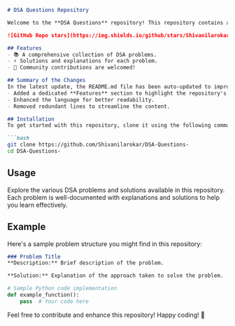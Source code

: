 ```markdown
# DSA Questions Repository

Welcome to the **DSA Questions** repository! This repository contains a collection of Data Structures and Algorithms (DSA) problems designed to help you enhance your coding skills.

![GitHub Repo stars](https://img.shields.io/github/stars/Shivanilarokar/DSA-Questions-) ![GitHub forks](https://img.shields.io/github/forks/Shivanilarokar/DSA-Questions-) ![GitHub issues](https://img.shields.io/github/issues/Shivanilarokar/DSA-Questions-)

## Features
- 📚 A comprehensive collection of DSA problems.
- ⚡ Solutions and explanations for each problem.
- 🤝 Community contributions are welcomed!

## Summary of the Changes
In the latest update, the README.md file has been auto-updated to improve clarity and structure:
- Added a dedicated **Features** section to highlight the repository's offerings.
- Enhanced the language for better readability.
- Removed redundant lines to streamline the content.

## Installation
To get started with this repository, clone it using the following command:

```bash
git clone https://github.com/Shivanilarokar/DSA-Questions-
cd DSA-Questions-
```

## Usage
Explore the various DSA problems and solutions available in this repository. Each problem is well-documented with explanations and solutions to help you learn effectively.

## Example
Here's a sample problem structure you might find in this repository:

```markdown
### Problem Title
**Description:** Brief description of the problem.

**Solution:** Explanation of the approach taken to solve the problem.
```

```python
# Sample Python code implementation
def example_function():
    pass  # Your code here
```

Feel free to contribute and enhance this repository! Happy coding! 🚀
```